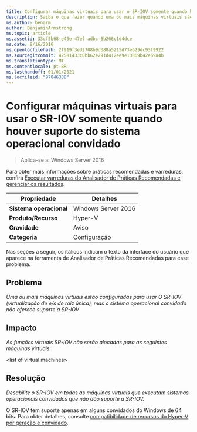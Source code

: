 ```yaml
---
title: Configurar máquinas virtuais para usar o SR-IOV somente quando houver suporte do sistema operacional convidado
description: Saiba o que fazer quando uma ou mais máquinas virtuais são configuradas para usar O SR-IOV (virtualização de e/s de raiz única), mas o sistema operacional convidado não oferece suporte a SR-IOV.
ms.author: benarm
author: BenjaminArmstrong
ms.topic: article
ms.assetid: 33cf5b68-e43e-47ef-adbc-6b266c1d4dce
ms.date: 8/16/2016
ms.openlocfilehash: 2f919f3ed2708b9d388a5215d73e629dc93f9922
ms.sourcegitcommit: 42581433c0bb62e291d412ee9e13869b42e69a4b
ms.translationtype: MT
ms.contentlocale: pt-BR
ms.lasthandoff: 01/01/2021
ms.locfileid: "97846388"
---
```

# <a name="configure-virtual-machines-to-use-sr-iov-only-when-supported-by-the-guest-operating-system"></a>Configurar máquinas virtuais para usar o SR-IOV somente quando houver suporte do sistema operacional convidado

>Aplica-se a: Windows Server 2016

Para obter mais informações sobre práticas recomendadas e varreduras, confira [Executar varreduras do Analisador de Práticas Recomendadas e gerenciar os resultados](https://go.microsoft.com/fwlink/p/?LinkID=223177).

|Propriedade|Detalhes|
|-|-|
|**Sistema operacional**|Windows Server 2016|
|**Produto/Recurso**|Hyper-V|
|**Gravidade**|Aviso|
|**Categoria**|Configuração|

Nas seções a seguir, os itálicos indicam o texto da interface do usuário que aparece na ferramenta de Analisador de Práticas Recomendadas para esse problema.

## <a name="issue"></a>Problema
*Uma ou mais máquinas virtuais estão configuradas para usar O SR-IOV (virtualização de e/s de raiz única), mas o sistema operacional convidado não oferece suporte a SR-IOV*

## <a name="impact"></a>Impacto
*As funções virtuais SR-IOV não serão alocadas para as seguintes máquinas virtuais:*

\<list of virtual machines>

## <a name="resolution"></a>Resolução
*Desabilite o SR-IOV em todas as máquinas virtuais que executam sistemas operacionais convidados que não dão suporte a SR-IOV.*

O SR-IOV tem suporte apenas em alguns convidados do Windows de 64 bits. Para obter detalhes, consulte [compatibilidade de recursos do Hyper-V por geração e convidado](../Hyper-V-feature-compatibility-by-generation-and-guest.md).




